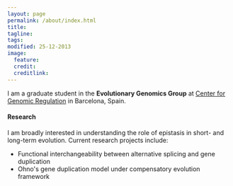 ```yaml
---
layout: page
permalink: /about/index.html
title: 
tagline: 
tags: 
modified: 25-12-2013
image:
  feature: 
  credit: 
  creditlink: 
---
```


I am a graduate student in the **Evolutionary Genomics Group** at [Center for Genomic Regulation](www.crg.eu) in Barcelona, Spain. 

#### Research

I am broadly interested in understanding the role of epistasis in short- and long-term evolution. Current research projects include: 

* Functional interchangeability between alternative splicing and gene duplication
* Ohno's gene duplication model under compensatory evolution framework
